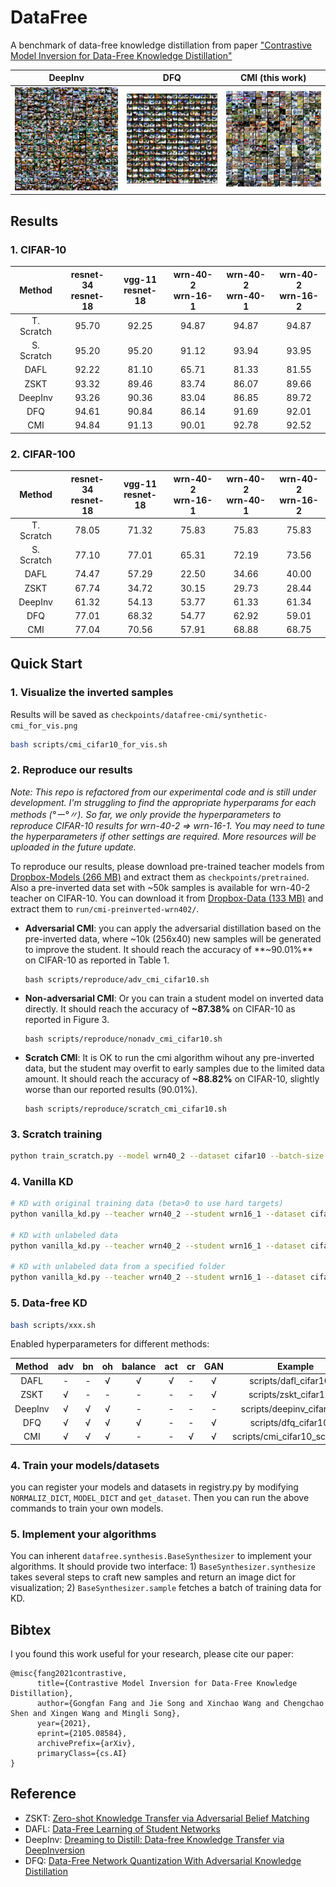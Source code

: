 # DataFree

A benchmark of data-free knowledge distillation from paper ["Contrastive Model Inversion for Data-Free Knowledge Distillation"](https://arxiv.org/abs/2105.08584)

| DeepInv | DFQ | CMI (this work) |
| :---: | :---: | :---: |
|  <img src="assets/deepinv.png"> | <img src="assets/dfq.png"> | <img src="assets/cmi.png"> |

## Results

### 1. CIFAR-10

| Method | resnet-34 <br> resnet-18 | vgg-11 <br> resnet-18 | wrn-40-2 <br> wrn-16-1 | wrn-40-2 <br> wrn-40-1 | wrn-40-2 <br> wrn-16-2 |
| :-------: | :--------: | :-----: | :---: | :----: | :---: |
| T. Scratch |   95.70  | 92.25 | 94.87 | 94.87 | 94.87 |
| S. Scratch |   95.20  | 95.20 | 91.12 | 93.94 | 93.95 |
| DAFL | 92.22 | 81.10 | 65.71 | 81.33 | 81.55 |
| ZSKT | 93.32 | 89.46 | 83.74 | 86.07 | 89.66 |
| DeepInv  | 93.26 | 90.36 | 83.04 | 86.85 | 89.72 |
| DFQ  | 94.61 | 90.84 | 86.14 | 91.69 | 92.01 |
| CMI  | 94.84 | 91.13 | 90.01 | 92.78 | 92.52 |

### 2. CIFAR-100

| Method | resnet-34 <br> resnet-18 | vgg-11 <br> resnet-18 | wrn-40-2 <br> wrn-16-1 | wrn-40-2 <br> wrn-40-1 | wrn-40-2 <br> wrn-16-2 |
| :-------: | :--------: | :-----: | :---: | :----: | :---: |
| T. Scratch |   78.05  | 71.32 | 75.83 | 75.83 | 75.83 |
| S. Scratch |   77.10  | 77.01 | 65.31 | 72.19 | 73.56 |
| DAFL | 74.47 | 57.29 | 22.50 | 34.66 | 40.00 |
| ZSKT | 67.74 | 34.72 | 30.15 | 29.73 | 28.44 |
| DeepInv  | 61.32 | 54.13 | 53.77 | 61.33 | 61.34 |
| DFQ  | 77.01 | 68.32 | 54.77 | 62.92 | 59.01 |
| CMI  | 77.04 | 70.56 | 57.91 | 68.88 | 68.75 |

## Quick Start

### 1. Visualize the inverted samples

Results will be saved as `checkpoints/datafree-cmi/synthetic-cmi_for_vis.png`
```bash
bash scripts/cmi_cifar10_for_vis.sh
```

### 2. Reproduce our results

*Note: This repo is refactored from our experimental code and is still under development. I'm  struggling to find the appropriate hyperparams for each methods (°ー°〃). So far, we only provide the hyperparameters to reproduce CIFAR-10 results for wrn-40-2 => wrn-16-1. You may need to tune the hyperparameters if other settings are required. More resources will be uploaded in the future update.*

To reproduce our results, please download pre-trained teacher models from [Dropbox-Models (266 MB)](https://www.dropbox.com/sh/w8xehuk7debnka3/AABhoazFReE_5mMeyvb4iUWoa?dl=0) and extract them as `checkpoints/pretrained`. Also a pre-inverted data set with ~50k samples is available for wrn-40-2 teacher on CIFAR-10. You can download it from [Dropbox-Data (133 MB)](https://www.dropbox.com/s/enaj6c63heq5n4j/cmi-preinverted-wrn402.zip?dl=0) and extract them to `run/cmi-preinverted-wrn402/`. 

* **Adversarial CMI**: you can apply the adversarial distillation based on the pre-inverted data, where ~10k (256x40) new samples will be generated to improve the student. It should reach the accuracy of **~90.01%** on CIFAR-10 as reported in Table 1. 

      bash scripts/reproduce/adv_cmi_cifar10.sh

* **Non-adversarial CMI**: Or you can train a student model on inverted data directly. It should reach the accuracy of **~87.38%** on CIFAR-10 as reported in Figure 3.

      bash scripts/reproduce/nonadv_cmi_cifar10.sh


* **Scratch CMI**: It is OK to run the cmi algorithm wihout any pre-inverted data, but the student may overfit to early samples due to the limited data amount. It should reach the accuracy of **~88.82%** on CIFAR-10, slightly worse than our reported results (90.01%).

      bash scripts/reproduce/scratch_cmi_cifar10.sh
      
### 3. Scratch training

```bash
python train_scratch.py --model wrn40_2 --dataset cifar10 --batch-size 256 --lr 0.1 --epoch 200 --gpu 0
```

### 4. Vanilla KD
```bash
# KD with original training data (beta>0 to use hard targets)
python vanilla_kd.py --teacher wrn40_2 --student wrn16_1 --dataset cifar10 --transfer_set cifar10 --beta 0.1 --batch-size 128 --lr 0.1 --epoch 200 --gpu 0 

# KD with unlabeled data
python vanilla_kd.py --teacher wrn40_2 --student wrn16_1 --dataset cifar10 --transfer_set cifar100 --beta 0 --batch-size 128 --lr 0.1 --epoch 200 --gpu 0 

# KD with unlabeled data from a specified folder
python vanilla_kd.py --teacher wrn40_2 --student wrn16_1 --dataset cifar10 --transfer_set run/cmi --beta 0 --batch-size 128 --lr 0.1 --epoch 200 --gpu 0 
```

### 5. Data-free KD

```bash
bash scripts/xxx.sh
```
Enabled hyperparameters for different methods: 

| Method | adv | bn | oh | balance | act | cr | GAN | Example |
| :-: | :-: | :-: | :-: | :-: | :-: | :-: | :-: | :-: |
| DAFL | - | - | √ | √ | √ | - | √ | scripts/dafl_cifar10.sh |
| ZSKT | √ | - | - | - | - | - | √ | scripts/zskt_cifar10.sh |
| DeepInv | √ | √ | √ | - | - | - | - | scripts/deepinv_cifar10.sh |
| DFQ | √ | √ | √ | √ | - | - | √ | scripts/dfq_cifar10.sh |
| CMI | √ | √ | √ | - | - | √ | √ | scripts/cmi_cifar10_scratch.sh |

### 4. Train your models/datasets

you can register your models and datasets in registry.py by modifying `NORMALIZ_DICT`, `MODEL_DICT` and `get_dataset`. Then you can run the above commands to train your own models.


### 5. Implement your algorithms

You can inherent `datafree.synthesis.BaseSynthesizer` to implement your algorithms. It should provide two interface: 1) `BaseSynthesizer.synthesize` takes several steps to craft new samples and return an image dict for visualization; 2) `BaseSynthesizer.sample` fetches a batch of training data for KD.

## Bibtex
I you found this work useful for your research, please cite our paper:
```
@misc{fang2021contrastive,
      title={Contrastive Model Inversion for Data-Free Knowledge Distillation}, 
      author={Gongfan Fang and Jie Song and Xinchao Wang and Chengchao Shen and Xingen Wang and Mingli Song},
      year={2021},
      eprint={2105.08584},
      archivePrefix={arXiv},
      primaryClass={cs.AI}
}
```

## Reference

* ZSKT: [Zero-shot Knowledge Transfer via Adversarial Belief Matching](https://arxiv.org/abs/1905.09768)
* DAFL: [Data-Free Learning of Student Networks](https://arxiv.org/abs/1904.01186)
* DeepInv: [Dreaming to Distill: Data-free Knowledge Transfer via DeepInversion](https://arxiv.org/abs/1912.08795)
* DFQ: [Data-Free Network Quantization With Adversarial Knowledge Distillation](https://arxiv.org/abs/2005.04136)
